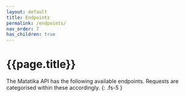 ```yaml
---
layout: default
title: Endpoints
permalink: /endpoints/
nav_order: 7
has_children: true
---
```


# {{page.title}}

The Matatika API has the following available endpoints. Requests are categorised within these accordingly.
{: .fs-5 }